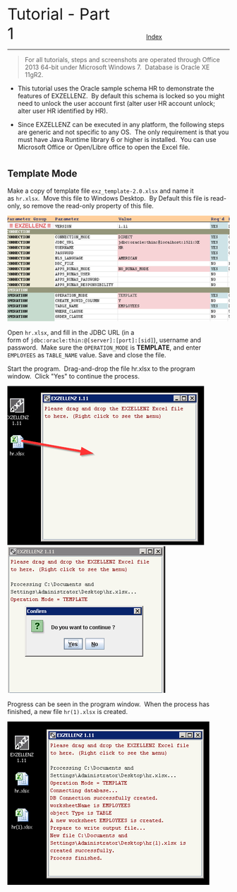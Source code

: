 <span style="font-size:36px;">Tutorial - Part 1</span><span style="padding-left: 300px;text-align:right;font-size:14px"><a href="../INDEX.md">Index</a></span>

---

> For all tutorials, steps and screenshots are operated through Office 2013 64-bit under Microsoft Windows 7.  Database is Oracle XE 11gR2.

- This tutorial uses the Oracle sample schema HR to demonstrate the features of EXZELLENZ.  By default this schema is locked so you might need to unlock the user account first (alter user HR account unlock; alter user HR identified by HR).

- Since EXZELLENZ can be executed in any platform, the following steps are generic and not specific to any OS.  The only requirement is that you must have Java Runtime library 6 or higher is installed.  You can use Microsoft Office or Open/Libre office to open the Excel file.

# 

## Template Mode

Make a copy of template file `exz_template-2.0.xlsx` and name it as `hr.xlsx`.  Move this file to Windows Desktop.  By Default this file is read-only, so remove the read-only property of this file.

<img src="../pic/image5.png"/>

Open `hr.xlsx`, and fill in the JDBC URL (in a form of `jdbc:oracle:thin:@[server]:[port]:[sid]`), username and password.  Make sure the `OPERATION_MODE` is **TEMPLATE**, and enter `EMPLOYEES` as `TABLE_NAME` value. Save and close the file.

Start the program.  Drag-and-drop the file hr.xlsx to the program window.  Click "Yes" to continue the process.

<img src="../pic/image6.png"/>

<img src="../pic/image7.png"/>

Progress can be seen in the program window.  When the process has finished, a new file `hr(1).xlsx` is created.

<img src="../pic/image8.png"/>

